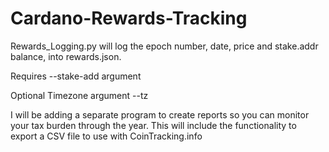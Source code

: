 # Cardano-Rewards-Tracking

Rewards_Logging.py will log the epoch number, date, price and stake.addr balance, into rewards.json.

Requires --stake-add argument

Optional Timezone argument --tz 

I will be adding a separate program to create reports so you can monitor your tax burden through the year.
This will include the functionality to export a CSV file to use with CoinTracking.info

